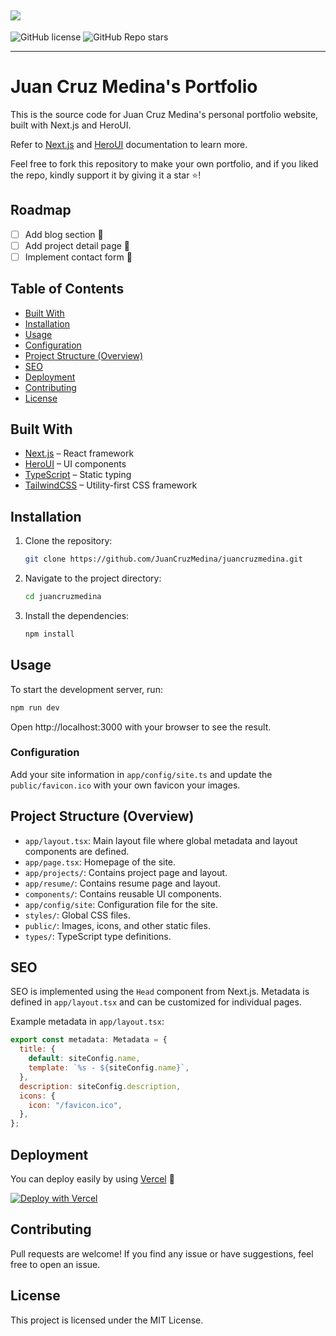 ![](https://imgur.com/ggylUmd.png)
---
![GitHub license](https://img.shields.io/github/license/JuanCruzMedina/juancruzmedina)
![GitHub Repo stars](https://img.shields.io/github/stars/JuanCruzMedina/juancruzmedina?style=social)

---

# Juan Cruz Medina's Portfolio

This is the source code for Juan Cruz Medina's personal portfolio website, built with Next.js and HeroUI.

Refer to [Next.js](https://nextjs.org/docs/) and [HeroUI](https://www.heroui.com/docs) documentation to learn more.

Feel free to fork this repository to make your own portfolio, and if you liked the repo, kindly support it by giving it a star ⭐!

## Roadmap
- [ ] Add blog section 📝
- [ ] Add project detail page 📄
- [ ] Implement contact form 📧

## Table of Contents

- [Built With](#built-with)
- [Installation](#installation)
- [Usage](#usage)
- [Configuration](#configuration)
- [Project Structure (Overview)](#project-structure-overview)
- [SEO](#seo)
- [Deployment](#deployment)
- [Contributing](#contributing)
- [License](#license)

## Built With
- [Next.js](https://nextjs.org/) – React framework
- [HeroUI](https://www.heroui.com/) – UI components
- [TypeScript](https://www.typescriptlang.org/) – Static typing
- [TailwindCSS](https://tailwindcss.com/) – Utility-first CSS framework

## Installation

1. Clone the repository:

    ```bash
    git clone https://github.com/JuanCruzMedina/juancruzmedina.git
    ```

2. Navigate to the project directory:

    ```bash
    cd juancruzmedina
    ```

3. Install the dependencies:

    ```bash
    npm install
    ```

## Usage

To start the development server, run:

```bash
npm run dev
```

Open http://localhost:3000 with your browser to see the result.

### Configuration

Add your site information in `app/config/site.ts` and update the `public/favicon.ico` with your own favicon your images.

## Project Structure (Overview)

- `app/layout.tsx`: Main layout file where global metadata and layout components are defined.
- `app/page.tsx`: Homepage of the site.
- `app/projects/`: Contains project page and layout.
- `app/resume/`: Contains resume page and layout.
- `components/`: Contains reusable UI components.
- `app/config/site`: Configuration file for the site.
- `styles/`: Global CSS files.
- `public/`: Images, icons, and other static files.
- `types/`: TypeScript type definitions.

## SEO
SEO is implemented using the `Head` component from Next.js. Metadata is defined in `app/layout.tsx` and can be customized for individual pages.

Example metadata in `app/layout.tsx`:

```js
export const metadata: Metadata = {
  title: {
    default: siteConfig.name,
    template: `%s - ${siteConfig.name}`,
  },
  description: siteConfig.description,
  icons: {
    icon: "/favicon.ico",
  },
};
```

## Deployment
You can deploy easily by using [Vercel](https://vercel.com/) 🎉

[![Deploy with Vercel](https://vercel.com/button)](https://vercel.com/new/git/external?repository-url=https%3A%2F%2Fgithub.com%2JuanCruzMedina%2juancruzmedina)

## Contributing
Pull requests are welcome! If you find any issue or have suggestions, feel free to open an issue.


## License
This project is licensed under the MIT License.